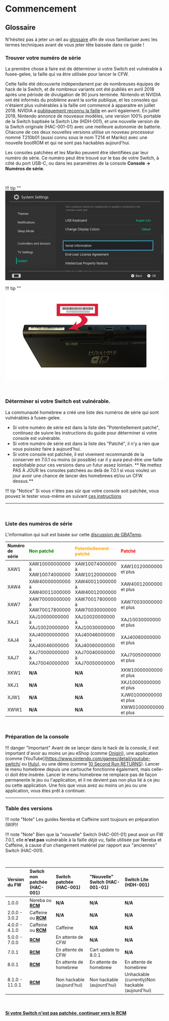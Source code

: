 # Commencement

## Glossaire

N'hésitez pas à jeter un œil au [glossaire](../extras/glossary_fr.md) afin de vous familiariser avec les termes techniques avant de vous jeter tête baissée dans ce guide !

### Trouver votre numéro de série

La première chose à faire est de déterminer si votre Switch est vulnérable à fusee-gelee, la faille qui va être utilisée pour lancer le CFW.

Cette faille été découverte indépendament par de nombreuses équipes de hack de la Switch, et de nombreux variants ont été publiés en avril 2018 après une période de divulgation de 90 jours terminée. Nintendo et NVIDIA ont été informés du problème avant la sortie publique, et les consoles qui n'étaient plus vulnérables à la faille ont commencé à apparaitre en juillet 2018. NVIDIA a [publiquement reconnu la faille](https://nvidia.custhelp.com/app/answers/detail/a_id/4660/~/security-notice%3A-nvidia-tegra-rcm-vulnerability) en avril également. En juillet 2019, Nintendo annonce de nouveaux modèles, une version 100% portable de la Switch baptisée la Switch Lite (HDH-001), et une nouvelle version de la Switch originale (HAC-001-01) avec une meilleure autonomie de batterie. Chacune de ces deux nouvelles versions utilise un nouveau processeur nommé T210b01 (aussi connu sous le nom T214 et Mariko) avec une nouvelle bootROM et qui ne sont pas hackables aujourd'hui.

Les consoles patchées et les Mariko peuvent être identifiées par leur numéro de série. Ce numéro peut être trouvé sur le bas de votre Switch, à côté du port USB-C, ou dans les paramètres de la console **Console -> Numéros de série**.

&nbsp;

!!! tip ""
    ![Visual for System Settings serial location](../user_guide/img/getting_started_serial_location.jpg)

!!! tip ""
    ![Visual for serial location on the bottom of console](../user_guide/img/serial_switch.png)    

&nbsp;

### Déterminer si votre Switch est vulnérable.

La communauté homebrew a créé une liste des numéros de série qui sont vulnérables à fusee-gelee.

- Si votre numéro de série est dans la liste des "Potentiellement patché", continuez de suivre les instructions du guide pour déterminer si votre console est vulnérable.
- Si votre numéro de série est dans la liste des "Patché", il n'y a rien que vous puissiez faire à aujourd'hui.
- Si votre console est patchée, il est vivement recommandé de la conserver en 7.0.1 ou moins (si possible) car il y aura peut-être une faille exploitable pour ces versions dans un futur assez lointain. ** Ne mettez PAS À JOUR les consoles patchées au delà de 7.0.1 si vous voulez un jour avoir une chance de lancer des homebrews et/ou un CFW dessus.**

!!! tip "Notice"
    Si vous n'êtes pas sûr que votre console soit patchée, vous pouvez le tester vous-même en suivant [ces instructions](emummc/sending_payload_fr.md)

-----

&nbsp;

### Liste des numéros de série

L'information qui suit est basée sur cette [discussion de GBATemp](https://gbatemp.net/threads/switch-informations-by-serial-number-read-the-first-post-before-asking-questions.481215/).

|  Numéro de série  | <span style="color:green">Non patché</span> | <span style="color:orange">Potentiellement patché</span> | <span style="color:red">Patché</span> |
| :----|:---------------------------------|:---------------------------------|:----------------------|
| XAW1 | XAW10000000000 à XAW10074000000 | XAW10074000000 à XAW10120000000 | XAW10120000000 et plus |
| XAW4 | XAW40000000000 à XAW40011000000 | XAW40011000000 à XAW40012000000 | XAW40012000000 et plus |
| XAW7 | XAW70000000000 à XAW70017800000 | XAW70017800000 à XAW70030000000 | XAW70030000000 et plus |
| XAJ1 | XAJ10000000000 à XAJ10020000000 | XAJ10020000000 à XAJ10030000000 | XAJ10030000000 et plus |
| XAJ4 | XAJ40000000000 à XAJ40046000000 | XAJ40046000000 à XAJ40060000000 | XAJ40060000000 et plus |
| XAJ7 | XAJ70000000000 à XAJ70040000000 | XAJ70040000000 à XAJ70050000000 | XAJ70050000000 et plus |
| XKW1 | **N/A** | **N/A** | XKW10000000000 et plus |
| XKJ1 | **N/A** | **N/A** | XKJ10000000000 et plus |
| XJW1 | **N/A** | **N/A** | XJW01000000000 et plus |
| XWW1 | **N/A** | **N/A** | XWW01000000000 et plus |


&nbsp;


### Préparation de la console

!!! danger "Important"
    Avant de se lançer dans le hack de la console, il est important d'avoir au moins un jeu eShop (comme [Onigiri](https://www.nintendo.com/games/detail/onigiri-switch/)), une application (comme [YouTube](https://www.nintendo.com/games/detail/youtube-switch/ ou [Hulu](https://www.nintendo.com/games/detail/hulu-switch/)), ou une démo (comme [10 Second Run RETURNS](https://www.nintendo.com/games/detail/10-second-run-returns-switch)). Lancer le menu homebrew depuis une cartouche fonctionne également, mais celle-ci doit être insérée. Lancer le menu homebrew ne remplace pas de façon permanente le jeu ou l'application, et il ne devient pas non plus lié à ce jeu ou cette application. Une fois que vous avez au moins un jeu ou une application, vous êtes prêt à continuer.
&nbsp;

-----

### Table des versions

!!! note "Note"
    Les guides Nereba et Caffeine sont toujours en préparation (WIP)!

!!! note "Note"
    Bien que la "nouvelle" Switch (HAC-001-01) peut avoir un FW 7.0.1, elle **n'est pas** vulnérable à la faille *déjà vu*, faille utilisée par Nereba et Caffeine, à cause d'un changement matériel par rapport aux "anciennes" Switch (HAC-001).

&nbsp;

| Version du FW | Switch non patchée (HAC-001) | Switch patchée (HAC-001) | "Nouvelle" Switch (HAC-001-01)   | Switch Lite (HDH-001)  | 
|:---------------|:-----------------------------------|:---------------------------|:----------------------------|:-----------------------|
| 1.0.0          | Nereba ou [**RCM**](rcm_fr.md)     | **N/A**                    | **N/A**                     | **N/A**                |
| 2.0.0 - 3.0.2  | Caffeine ou [**RCM**](rcm_fr.md)   | **N/A**                    | **N/A**                     | **N/A**                |
| 4.0.0 - 4.1.0  | Caffeine ou [**RCM**](rcm_fr.md)   | Caffeine                   | **N/A**                     | **N/A**                |
| 5.0.0 - 7.0.0  | [**RCM**](rcm_fr.md)               | En attente de CFW          | **N/A**                     | **N/A**                |
| 7.0.1          | [**RCM**](rcm_fr.md)               | En attente de CFW          | Cart update to 8.0.1        | **N/A**                |
| 8.0.1          | [**RCM**](rcm_fr.md)               | En attente de homebrew     | En attente de homebrew      | En attente de homebrew      |
| 8.1.0 - 11.0.1 | [**RCM**](rcm_fr.md)               | Non hackable (aujourd'hui) | Non hackable (aujourd'hui)  | Unhackable (currently)Non hackable (aujourd'hui) |

&nbsp;

#### [Si votre Switch n'est pas patchée, continuer vers le RCM <i class="fa fa-arrow-circle-right fa-lg"></i>](rcm_fr.md)
